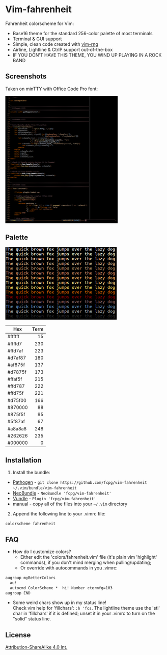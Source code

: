 Vim-fahrenheit
=============
Fahrenheit colorscheme for Vim:

- Base16 theme for the standard 256-color palette of most terminals
- Terminal & GUI support
- Simple, clean code created with [vim-rng](https://gist.github.com/5cd2f4ec222805f49eca.git)
- Airline, Lightline & CtrlP support out-of-the-box
- IF YOU DON'T HAVE THIS THEME, YOU WIND UP PLAYING IN A ROCK BAND

Screenshots
------------
Taken on minTTY with Office Code Pro font:

[![](img/fahrenheit_vim_thumb.png)](img/fahrenheit_vim.png)


Palette
--------
![fahrenheit_palette](img/fahrenheit_palette.png)

|  Hex  | Term |
|-------|-----:|
|#ffffff|    15|
|#ffffd7|   230|
|#ffd7af|   223|
|#d7af87|   180|
|#af875f|   137|
|#d7875f|   173|
|#ffaf5f|   215|
|#ffd787|   222|
|#ffd75f|   221|
|#d75f00|   166|
|#870000|    88|
|#875f5f|    95|
|#5f87af|    67|
|#a8a8a8|   248|
|#262626|   235|
|#000000|     0|
                
Installation
-------------
1. Install the bundle:
  *  [Pathogen][1] - `git clone https://github.com/fcpg/vim-fahrenheit ~/.vim/bundle/vim-fahrenheit`
  *  [NeoBundle][2] - `NeoBundle 'fcpg/vim-fahrenheit'`
  *  [Vundle][3] - `Plugin 'fcpg/vim-fahrenheit'`
  *  manual - copy all of the files into your `~/.vim` directory
2. Append the following line to your .vimrc file:
```VimL
colorscheme fahrenheit
```

FAQ
----
- How do I customize colors?  
  *  Either edit the 'colors/fahrenheit.vim' file (it's plain vim 'highlight' commands), if you don't mind merging when pulling/updating;
  *  Or override with autocommands in you .vimrc:
```VimL
augroup myBetterColors
  au!
  autocmd ColorScheme *  hi! Number ctermfg=103
augroup END
```
- Some weird chars show up in my status line!  
  Check vim help for 'fillchars': `:h 'fcs`. The lightline theme use the 'stl'
  char in 'fillchars' if it is defined; unset it in your .vimrc to turn on the 
  "solid" status line.
  
License
--------
[Attribution-ShareAlike 4.0 Int.](https://creativecommons.org/licenses/by-sa/4.0/)

[1]: https://github.com/tpope/vim-pathogen
[2]: https://github.com/Shougo/neobundle.vim
[3]: https://github.com/gmarik/vundle
